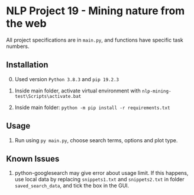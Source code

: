 # NLP Project 19 - Mining nature from the web

All project specifications are in `main.py`, and functions have specific task numbers.

## Installation

0. Used version `Python 3.8.3` and `pip 19.2.3`

1. Inside main folder, activate virtual environment with `nlp-mining-test\Scripts\activate.bat`
2. Inside main folder: `python -m pip install -r requirements.txt`

## Usage

1. Run using `py main.py`, choose search terms, options and plot type. 

## Known Issues
1. python-googlesearch may give error about usage limit. If this happens, use local data by replacing `snippets1.txt` and `snippets2.txt` in folder `saved_search_data`, and tick the box in the GUI.